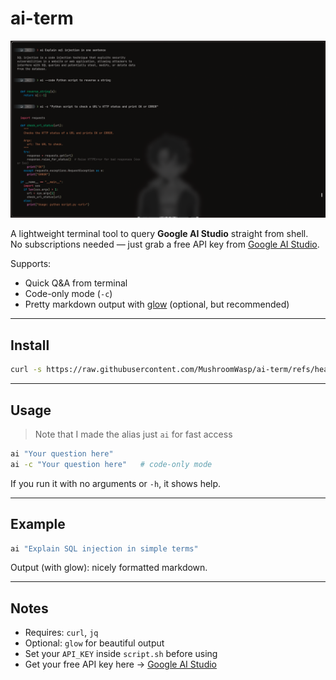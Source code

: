 # ai-term

![Example](./image.png)

A lightweight terminal tool to query **Google AI Studio** straight from shell.  
No subscriptions needed — just grab a free API key from [Google AI Studio](https://aistudio.google.com/api-keys).  

Supports:  
- Quick Q&A from terminal  
- Code-only mode (`-c`)  
- Pretty markdown output with [glow](https://github.com/charmbracelet/glow) (optional, but recommended)  

---

## Install

```bash
curl -s https://raw.githubusercontent.com/MushroomWasp/ai-term/refs/heads/main/install.sh | bash
````

---

## Usage
> Note that I made the alias just `ai` for fast access

```bash
ai "Your question here"
ai -c "Your question here"   # code-only mode
```

If you run it with no arguments or `-h`, it shows help.

---

## Example

```bash
ai "Explain SQL injection in simple terms"
```

Output (with glow): nicely formatted markdown.

---

## Notes

* Requires: `curl`, `jq`
* Optional: `glow` for beautiful output
* Set your `API_KEY` inside `script.sh` before using
* Get your free API key here → [Google AI Studio](https://aistudio.google.com/api-keys)
